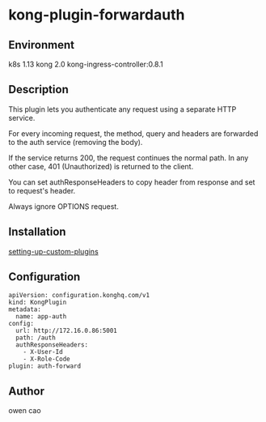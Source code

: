 # kong-plugin-forwardauth

## Environment

k8s 1.13
kong 2.0
kong-ingress-controller:0.8.1

## Description

This plugin lets you authenticate any request using a separate HTTP service.

For every incoming request, the method, query and headers are forwarded to the auth service (removing the body).

If the service returns 200, the request continues the normal path. In any other case, 401 (Unauthorized) is returned to the client.

You can set authResponseHeaders to copy header from response and set to request's header.

Always ignore OPTIONS request.

## Installation

[setting-up-custom-plugins](https://github.com/Kong/kubernetes-ingress-controller/blob/master/docs/guides/setting-up-custom-plugins.md)
## Configuration
```
apiVersion: configuration.konghq.com/v1
kind: KongPlugin
metadata:
  name: app-auth
config:
  url: http://172.16.0.86:5001
  path: /auth
  authResponseHeaders:
    - X-User-Id
    - X-Role-Code
plugin: auth-forward
```
## Author

owen cao
